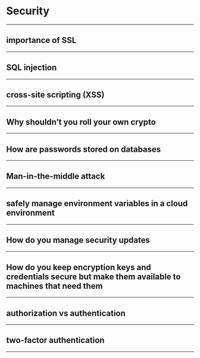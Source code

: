 # Security
---

## importance of SSL
---

## SQL injection
---

## cross-site scripting (XSS)
---

## Why shouldn’t you roll your own crypto
---

## How are passwords stored on databases
---

## Man-in-the-middle attack
---

## safely manage environment variables in a cloud environment
---

## How do you manage security updates
---

## How do you keep encryption keys and credentials secure but make them available to machines that need them
---

## authorization vs authentication
---

## two-factor authentication
---

